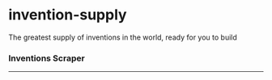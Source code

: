 # invention-supply
The greatest supply of inventions in the world, ready for you to build

### Inventions Scraper
---
